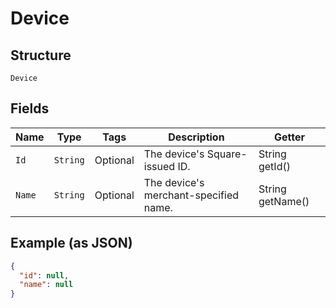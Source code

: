 
# Device

## Structure

`Device`

## Fields

| Name | Type | Tags | Description | Getter |
|  --- | --- | --- | --- | --- |
| `Id` | `String` | Optional | The device's Square-issued ID. | String getId() |
| `Name` | `String` | Optional | The device's merchant-specified name. | String getName() |

## Example (as JSON)

```json
{
  "id": null,
  "name": null
}
```

